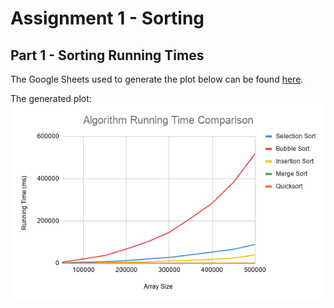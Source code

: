 # Assignment 1 - Sorting
## Part 1 - Sorting Running Times

The Google Sheets used to generate the plot below can be found [here](https://docs.google.com/spreadsheets/d/1jjlxZDagaoYZiipNvu4UlqwnvfVWXzp3PuoPOLTdgFA/edit?usp=sharing).

The generated plot:
![](part-1/result.png)
